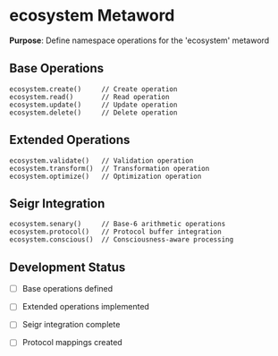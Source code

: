 # ecosystem Metaword

**Purpose**: Define namespace operations for the 'ecosystem' metaword

## Base Operations

```hyphos
ecosystem.create()     // Create operation
ecosystem.read()       // Read operation  
ecosystem.update()     // Update operation
ecosystem.delete()     // Delete operation
```

## Extended Operations

```hyphos
ecosystem.validate()   // Validation operation
ecosystem.transform()  // Transformation operation
ecosystem.optimize()   // Optimization operation
```

## Seigr Integration

```hyphos
ecosystem.senary()     // Base-6 arithmetic operations
ecosystem.protocol()   // Protocol buffer integration
ecosystem.conscious()  // Consciousness-aware processing
```

## Development Status

- [ ] Base operations defined
- [ ] Extended operations implemented  
- [ ] Seigr integration complete
- [ ] Protocol mappings created

